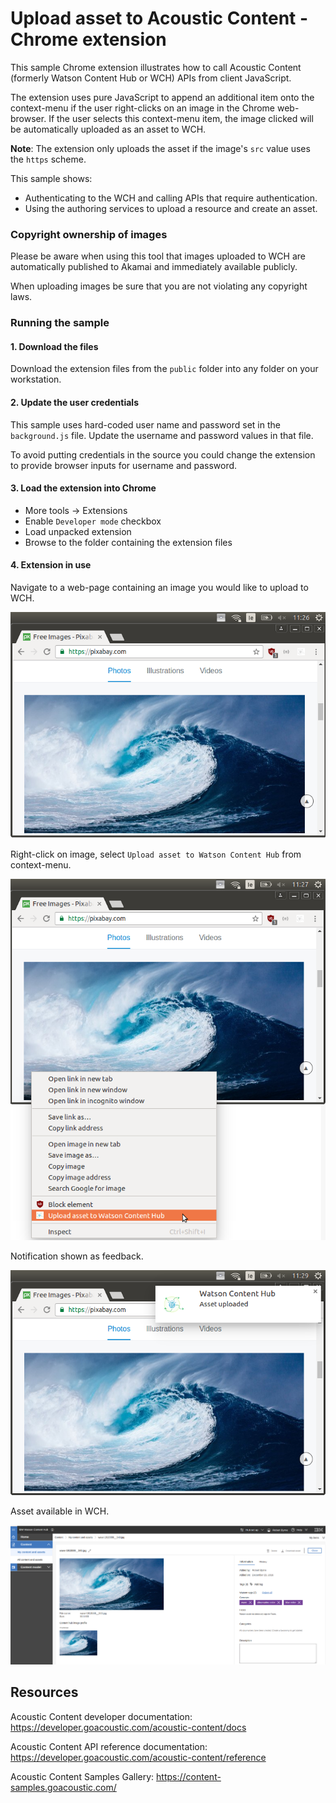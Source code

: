 # Upload asset to Acoustic Content - Chrome extension

This sample Chrome extension illustrates how to call Acoustic Content (formerly Watson Content Hub or WCH) APIs from client JavaScript.

The extension uses pure JavaScript to append an additional item onto the context-menu if the user right-clicks on an image in the Chrome web-browser. If the user selects this context-menu item, the image clicked will be automatically uploaded as an asset to WCH.

**Note**: The extension only uploads the asset if the image's `src` value uses the `https` scheme.

This sample shows:
* Authenticating to the WCH and calling APIs that require authentication.
* Using the authoring services to upload a resource and create an asset.

### Copyright ownership of images

Please be aware when using this tool that images uploaded to WCH are automatically published to Akamai and immediately available publicly.

When uploading images be sure that you are not violating any copyright laws.

### Running the sample

#### 1. Download the files

Download the extension files from the `public` folder into any folder on your workstation.

#### 2. Update the user credentials

This sample uses hard-coded user name and password set in the `background.js` file. Update the username and password values in that file.

To avoid putting credentials in the source you could change the extension to provide browser inputs for username and password.

#### 3. Load the extension into Chrome

* More tools -> Extensions
* Enable `Developer mode` checkbox
* Load unpacked extension
* Browse to the folder containing the extension files

#### 4. Extension in use

Navigate to a web-page containing an image you would like to upload to WCH.

![Alt text](/docs/screenshot1.png?raw=true "Browse to image on site")

Right-click on image, select `Upload asset to Watson Content Hub` from context-menu.

![Alt text](/docs/screenshot2.png?raw=true "Selecting upload context menu item")

Notification shown as feedback.

![Alt text](/docs/screenshot3.png?raw=true "Notification being displayed")

Asset available in WCH.

![Alt text](/docs/screenshot4.png?raw=true "Asset availble in WCH")

## Resources

Acoustic Content developer documentation: https://developer.goacoustic.com/acoustic-content/docs

Acoustic Content API reference documentation: https://developer.goacoustic.com/acoustic-content/reference

Acoustic Content Samples Gallery: https://content-samples.goacoustic.com/

